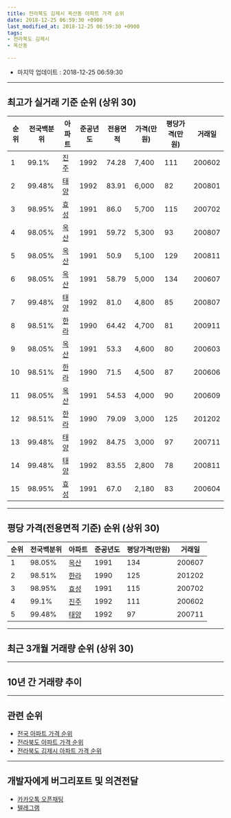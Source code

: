 ```yaml
---
title: 전라북도 김제시 옥산동 아파트 가격 순위
date: 2018-12-25 06:59:30 +0900
last_modified_at: 2018-12-25 06:59:30 +0900
tags:
- 전라북도 김제시
- 옥산동

---
```


* 마지막 업데이트 : 2018-12-25 06:59:30

---

## 최고가 실거래 기준 순위 (상위 30)


|순위|전국백분위|아파트|준공년도|전용면적|가격(만원)|평당가격(만원)|거래일|
|---|---|---|---|---|---|---|---|
|1|99.1%|[진주](https://search.naver.com/search.naver?query=%EC%A0%84%EB%9D%BC%EB%B6%81%EB%8F%84+%EA%B9%80%EC%A0%9C%EC%8B%9C+%EC%98%A5%EC%82%B0%EB%8F%99+%EC%A7%84%EC%A3%BC)|1992|74.28|7,400|111|200602|
|2|99.48%|[태양](https://search.naver.com/search.naver?query=%EC%A0%84%EB%9D%BC%EB%B6%81%EB%8F%84+%EA%B9%80%EC%A0%9C%EC%8B%9C+%EC%98%A5%EC%82%B0%EB%8F%99+%ED%83%9C%EC%96%91)|1992|83.91|6,000|82|200801|
|3|98.95%|[효성](https://search.naver.com/search.naver?query=%EC%A0%84%EB%9D%BC%EB%B6%81%EB%8F%84+%EA%B9%80%EC%A0%9C%EC%8B%9C+%EC%98%A5%EC%82%B0%EB%8F%99+%ED%9A%A8%EC%84%B1)|1991|86.0|5,700|115|200702|
|4|98.05%|[옥산](https://search.naver.com/search.naver?query=%EC%A0%84%EB%9D%BC%EB%B6%81%EB%8F%84+%EA%B9%80%EC%A0%9C%EC%8B%9C+%EC%98%A5%EC%82%B0%EB%8F%99+%EC%98%A5%EC%82%B0)|1991|59.72|5,300|93|200807|
|5|98.05%|[옥산](https://search.naver.com/search.naver?query=%EC%A0%84%EB%9D%BC%EB%B6%81%EB%8F%84+%EA%B9%80%EC%A0%9C%EC%8B%9C+%EC%98%A5%EC%82%B0%EB%8F%99+%EC%98%A5%EC%82%B0)|1991|50.9|5,100|129|200811|
|6|98.05%|[옥산](https://search.naver.com/search.naver?query=%EC%A0%84%EB%9D%BC%EB%B6%81%EB%8F%84+%EA%B9%80%EC%A0%9C%EC%8B%9C+%EC%98%A5%EC%82%B0%EB%8F%99+%EC%98%A5%EC%82%B0)|1991|58.79|5,000|134|200607|
|7|99.48%|[태양](https://search.naver.com/search.naver?query=%EC%A0%84%EB%9D%BC%EB%B6%81%EB%8F%84+%EA%B9%80%EC%A0%9C%EC%8B%9C+%EC%98%A5%EC%82%B0%EB%8F%99+%ED%83%9C%EC%96%91)|1992|81.0|4,800|85|200807|
|8|98.51%|[한라](https://search.naver.com/search.naver?query=%EC%A0%84%EB%9D%BC%EB%B6%81%EB%8F%84+%EA%B9%80%EC%A0%9C%EC%8B%9C+%EC%98%A5%EC%82%B0%EB%8F%99+%ED%95%9C%EB%9D%BC)|1990|64.42|4,700|81|200911|
|9|98.05%|[옥산](https://search.naver.com/search.naver?query=%EC%A0%84%EB%9D%BC%EB%B6%81%EB%8F%84+%EA%B9%80%EC%A0%9C%EC%8B%9C+%EC%98%A5%EC%82%B0%EB%8F%99+%EC%98%A5%EC%82%B0)|1991|53.3|4,600|80|200603|
|10|98.51%|[한라](https://search.naver.com/search.naver?query=%EC%A0%84%EB%9D%BC%EB%B6%81%EB%8F%84+%EA%B9%80%EC%A0%9C%EC%8B%9C+%EC%98%A5%EC%82%B0%EB%8F%99+%ED%95%9C%EB%9D%BC)|1990|71.5|4,500|87|200606|
|11|98.05%|[옥산](https://search.naver.com/search.naver?query=%EC%A0%84%EB%9D%BC%EB%B6%81%EB%8F%84+%EA%B9%80%EC%A0%9C%EC%8B%9C+%EC%98%A5%EC%82%B0%EB%8F%99+%EC%98%A5%EC%82%B0)|1991|54.53|4,000|90|200609|
|12|98.51%|[한라](https://search.naver.com/search.naver?query=%EC%A0%84%EB%9D%BC%EB%B6%81%EB%8F%84+%EA%B9%80%EC%A0%9C%EC%8B%9C+%EC%98%A5%EC%82%B0%EB%8F%99+%ED%95%9C%EB%9D%BC)|1990|79.09|3,000|125|201202|
|13|99.48%|[태양](https://search.naver.com/search.naver?query=%EC%A0%84%EB%9D%BC%EB%B6%81%EB%8F%84+%EA%B9%80%EC%A0%9C%EC%8B%9C+%EC%98%A5%EC%82%B0%EB%8F%99+%ED%83%9C%EC%96%91)|1992|84.75|3,000|97|200711|
|14|99.48%|[태양](https://search.naver.com/search.naver?query=%EC%A0%84%EB%9D%BC%EB%B6%81%EB%8F%84+%EA%B9%80%EC%A0%9C%EC%8B%9C+%EC%98%A5%EC%82%B0%EB%8F%99+%ED%83%9C%EC%96%91)|1992|83.55|2,800|78|200811|
|15|98.95%|[효성](https://search.naver.com/search.naver?query=%EC%A0%84%EB%9D%BC%EB%B6%81%EB%8F%84+%EA%B9%80%EC%A0%9C%EC%8B%9C+%EC%98%A5%EC%82%B0%EB%8F%99+%ED%9A%A8%EC%84%B1)|1991|67.0|2,180|83|200604|


---

## 평당 가격(전용면적 기준) 순위 (상위 30)


|순위|전국백분위|아파트|준공년도|평당가격(만원)|거래일|
|---|---|---|---|---|---|
|1|98.05%|[옥산](https://search.naver.com/search.naver?query=%EC%A0%84%EB%9D%BC%EB%B6%81%EB%8F%84+%EA%B9%80%EC%A0%9C%EC%8B%9C+%EC%98%A5%EC%82%B0%EB%8F%99+%EC%98%A5%EC%82%B0)|1991|134|200607|
|2|98.51%|[한라](https://search.naver.com/search.naver?query=%EC%A0%84%EB%9D%BC%EB%B6%81%EB%8F%84+%EA%B9%80%EC%A0%9C%EC%8B%9C+%EC%98%A5%EC%82%B0%EB%8F%99+%ED%95%9C%EB%9D%BC)|1990|125|201202|
|3|98.95%|[효성](https://search.naver.com/search.naver?query=%EC%A0%84%EB%9D%BC%EB%B6%81%EB%8F%84+%EA%B9%80%EC%A0%9C%EC%8B%9C+%EC%98%A5%EC%82%B0%EB%8F%99+%ED%9A%A8%EC%84%B1)|1991|115|200702|
|4|99.1%|[진주](https://search.naver.com/search.naver?query=%EC%A0%84%EB%9D%BC%EB%B6%81%EB%8F%84+%EA%B9%80%EC%A0%9C%EC%8B%9C+%EC%98%A5%EC%82%B0%EB%8F%99+%EC%A7%84%EC%A3%BC)|1992|111|200602|
|5|99.48%|[태양](https://search.naver.com/search.naver?query=%EC%A0%84%EB%9D%BC%EB%B6%81%EB%8F%84+%EA%B9%80%EC%A0%9C%EC%8B%9C+%EC%98%A5%EC%82%B0%EB%8F%99+%ED%83%9C%EC%96%91)|1992|97|200711|


---

## 최근 3개월 거래량 순위 (상위 30)


<div style="width:100%;">
    <canvas id="deal_count_ranking" height="250"></canvas>
</div>


<script>
new Chart(document.getElementById("deal_count_ranking"), {
    type: 'horizontalBar',
    data: {
        labels: ['진주', '한라', '옥산'],
        datasets: [{
            label: '실거래 수',
            data: [2, 1, 1],
            borderColor: "rgba(255, 0, 128, 1)",
            backgroundColor: "rgba(255, 0, 128, 0.5)",
            fill: false,
        }]
    },
    options: {
        responsive: true,
        title: {
            display: true,
            text: '최근 3개월 거래량 순위'
        },
        tooltips: {
            mode: 'index',
            intersect: false,
            callbacks: {
                title: function(tooltipItems, data) {
                    return "실거래 수:";
                },
                label: function(tooltipItem, data) {
                    return data.labels[tooltipItem.index] + ": " + tooltipItem.xLabel;
                }
            }
        },
        hover: {
            mode: 'nearest',
            intersect: true
        },
        scales: {
            xAxes: [{
                display: true,
                scaleLabel: {
                    display: true,
                    labelString: '실거래 수'
                },
                ticks: {
                    suggestedMin: 0,
                }
            }],
            yAxes: [{
                display: true,
                ticks: {
                    autoSkip: false,
                    callback: function(value, index, values) {
                        if (value.length > 15)
                            return value.substr(0, 13) + "...";
                        else
                            return value;
                    }
                },
                scaleLabel: {
                    display: false,
                }
            }]
        }
    }
});

</script>


---

## 10년 간 거래량 추이


<div style="width:100%;">
    <canvas id="deal_progress" height="250"></canvas>
</div>

<script>
new Chart(document.getElementById("deal_progress"), {
    type: 'line',
    data: {
        labels: ['200812','200901','200902','200903','200904','200905','200906','200907','200908','200909','200910','200911','200912','201001','201002','201003','201004','201005','201006','201007','201008','201009','201010','201011','201012','201101','201102','201103','201104','201105','201106','201107','201108','201109','201110','201111','201112','201201','201202','201203','201204','201205','201206','201207','201208','201209','201210','201211','201212','201301','201302','201303','201304','201305','201306','201307','201308','201309','201310','201311','201312','201401','201402','201403','201404','201405','201406','201407','201408','201409','201410','201411','201412','201501','201502','201503','201504','201505','201506','201507','201508','201509','201510','201511','201512','201601','201602','201603','201604','201605','201606','201607','201608','201609','201610','201611','201612','201701','201702','201703','201704','201705','201706','201707','201708','201709','201710','201711','201712','201801','201802','201803','201804','201805','201806','201807','201808','201809','201810','201811','201812'],
        datasets: [{
            label: '실거래 수',
            pointRadius: 1,
            data: [2, 0, 2, 0, 1, 2, 0, 0, 2, 1, 2, 2, 2, 1, 0, 2, 3, 2, 2, 1, 1, 0, 1, 4, 1, 0, 2, 1, 11, 3, 2, 7, 2, 3, 0, 1, 2, 0, 1, 1, 2, 1, 2, 1, 1, 0, 0, 2, 0, 1, 2, 4, 1, 3, 2, 0, 2, 1, 1, 1, 1, 0, 2, 0, 0, 0, 1, 4, 1, 0, 4, 0, 2, 0, 0, 1, 4, 3, 0, 2, 0, 2, 0, 1, 0, 2, 2, 3, 0, 3, 1, 1, 0, 0, 4, 1, 1, 1, 0, 2, 1, 1, 0, 0, 2, 1, 4, 3, 0, 1, 3, 2, 4, 2, 0, 1, 1, 0, 3, 0, 1],
            borderColor: "rgba(255, 201, 14, 1)",
            backgroundColor: "rgba(255, 201, 14, 0.5)",
            fill: true,
        }]
    },
    options: {
        responsive: true,
        title: {
            display: true,
            text: '10년간 거래량 추이'
        },
        tooltips: {
            mode: 'index',
            intersect: false,
        },
        hover: {
            mode: 'nearest',
            intersect: true
        },
        scales: {
            xAxes: [{
                display: true,
                scaleLabel: {
                    display: true,
                    labelString: '년/월'
                }
            }],
            yAxes: [{
                display: true,
                ticks: {
                    suggestedMin: 0,
                },
                scaleLabel: {
                    display: true,
                    labelString: '실거래 수'
                }
            }]
        }
    }
});

</script>


---

## 관련 순위

- [전국 아파트 가격 순위](https://inasie.github.io/apt-ranking/전국)
- [전라북도 아파트 가격 순위](https://inasie.github.io/apt-ranking/전라북도)
- [전라북도 김제시 아파트 가격 순위](https://inasie.github.io/apt-ranking/전라북도-김제시)


---

## 개발자에게 버그리포트 및 의견전달

- [카카오톡 오픈채팅](https://open.kakao.com/o/gLJUAP4)
- [텔레그램](https://t.me/inasie)


